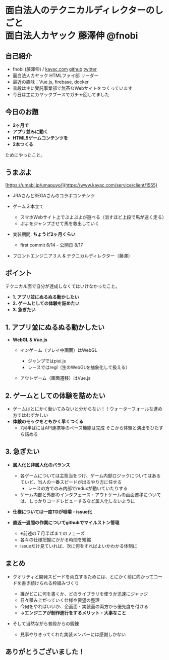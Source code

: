 # <span>面白法人の</span><span>テクニカルディレクターのしごと</span><footer>面白法人カヤック 藤澤伸 @fnobi</footer>

## 自己紹介

- fnobi (藤澤伸) / [kayac.com](https://www.kayac.com/team/fujisawa-shin) [github](https://github.com/fnobi) [twitter](https://twitter.com/fnobi)
- 面白法人カヤック HTMLファイ部 リーダー
- 最近の趣味：Vue.js, firebase, docker
- 普段は主に受託事業部で無茶なWebサイトをつくっています
- 今日は主にカヤックブースでガチャ回してました

## 今日のお題

- **2ヶ月で**
- **アプリ並みに動く**
- **HTML5ゲームコンテンツを**
- **2本つくる**

ためにやったこと。

## うまぷよ

[https://umabi.jp/umapuyo/](https://www.kayac.com/service/client/1555)

- JRAさんとSEGAさんのコラボコンテンツ
- ゲーム２本立て
  - スマホWebサイト上でぷよぷよが遊べる（消すほど上段で馬が速く走る）
  - ぷよをジャンプさせて馬を救出していく

- 実装期間: **ちょうど2ヶ月くらい**
  - first commit 6/14 - 公開日 8/17
- フロントエンジニア３人 & テクニカルディレクター（藤澤）

## ポイント

テクニカル面で自分が達成しなくてはいけなかったこと。

- **1. アプリ並にぬるぬる動かしたい**
- **2. ゲームとしての体験を詰めたい**
- **3. 急ぎたい**

## <span>1. アプリ並に</span><span>ぬるぬる動かしたい</span>

- **WebGL & Vue.js**
  - インゲーム（プレイ中画面）はWebGL
    - ジャンプではpixi.js
    - レースではregl（生のWebGLを抽象化して扱える）
  
  - アウトゲーム（画面遷移）はVue.js

## <span>2. ゲームとしての</span><span>体験を詰めたい</span>

- ゲームはとにかく動いてみないと分からない！！ウォーターフォールな進め方ではむずかしい
- **体験のモックをともかく早くつくる**
  - 7月半ばにはAPI連携等のベース機能は完成 そこから体験と演出をひたすら詰める

## 3. 急ぎたい

- **属人化と非属人化のバランス**
  - 各ゲームについては主担当をつけ、ゲーム内部ロジックについてはあるていど、当人の一番スピードが出るやり方に任せる
    - レースの方でのみ内部でreduxが動いていたりする
  - ゲーム内部と外部のインタフェース・アウトゲームの画面遷移については、しっかりコードレビューするなど属人化しないように

- **仕様については一度TDが咀嚼・issue化**
- **直近一週間の作業についてgithubでマイルストン管理**
  - ※前述の７月半ばまでのフェーズ
  - 各々の仕様把握にかかる時間を短縮
  - issueだけ見ていれば、次に何をすればよいかわかる体制に

## まとめ

- クオリティと開発スピードを両立するためには、とにかく前に向かってコードを書き続けられる枠組みづくり
  - 誰がどこに何を書くか、どのライブラリを使うか迅速にジャッジ
  - 日々積み上がっていく仕様や要望の整理
  - 今何をやればいいか、企画面・実装面の両方から優先度を付ける
  - **→エンジニアが制作進行をするメリット・大事なこと**

- そして当然ながら普段からの鍛錬
  - 見事やりきってくれた実装メンバーには感謝しかない

## ありがとうございました！
